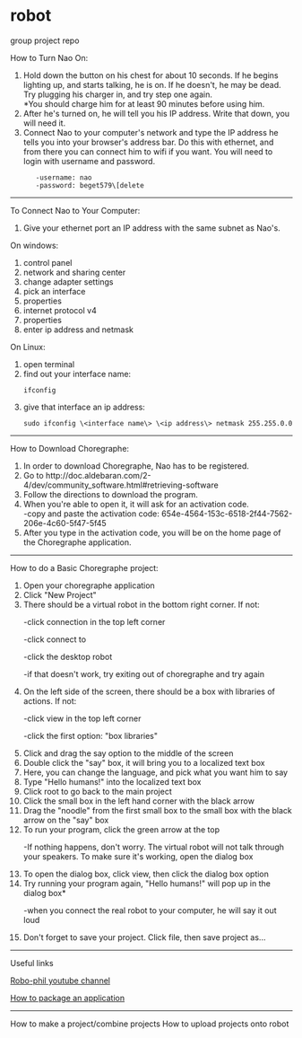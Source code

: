 # robot
group project repo

How to Turn Nao On:
<ol>
<li> Hold down the button on his chest for about 10 seconds. If he begins lighting up, and starts talking, he is on. If he doesn't, he may be dead. Try plugging his charger in, and try step one again.</li>
        *You should charge him for at least 90 minutes before using him. 
       <li> After he's turned on, he will tell you his IP address. Write that down, you will need it.</li>
<li> Connect Nao to your computer's network and type the IP address he tells you into your browser's address bar. Do this with ethernet, and from there you can connect him to wifi if you want. You will need to login with username and password. </li>
       
       -username: nao
       -password: beget579\[delete

</ol>

___
    
To Connect Nao to Your Computer:
1. Give your ethernet port an IP address with the same subnet as Nao's.

On windows:
<ol>
<li> control panel</li>
<li> network and sharing center</li>
<li> change adapter settings</li>
<li> pick an interface</li>
<li> properties</li>
<li> internet protocol v4</li>
<li> properties</li>
<li> enter ip address and netmask</li>
</ol>

On Linux:
<ol>
<li> open terminal</li>
<li> find out your interface name:</li>

    ifconfig

<li> give that interface an ip address:</li>
       
    sudo ifconfig \<interface name\> \<ip address\> netmask 255.255.0.0
    
</ol>

___

How to Download Choregraphe:
<ol>
<li> In order to download Choregraphe, Nao has to be registered.</li>
<li> Go to http://doc.aldebaran.com/2-4/dev/community_software.html#retrieving-software</li>
<li> Follow the directions to download the program.</li>
<li> When you're able to open it, it will ask for an activation code.</li>
    -copy and paste the activation code: 654e-4564-153c-6518-2f44-7562-206e-4c60-5f47-5f45

<li> After you type in the activation code, you will be on the home page of the Choregraphe application. </li>
</ol>

___

How to do a Basic Choregraphe project:
<ol>
<li> Open your choregraphe application</li>
<li> Click "New Project"</li>
<li> There should be a virtual robot in the bottom right corner. If not:</li>

   -click connection in the top left corner
        
   -click connect to
        
   -click the desktop robot
        
   -if that doesn't work, try exiting out of choregraphe and try again
        
<li> On the left side of the screen, there should be a box with libraries of actions. If not:</li>

   -click view in the top left corner
        
   -click the first option: "box libraries"
        
<li> Click and drag the say option to the middle of the screen</li>
<li> Double click the "say" box, it will bring you to a localized text box</li>
<li> Here, you can change the language, and pick what you want him to say</li>
<li> Type "Hello humans!" into the localized text box</li>
<li> Click root to go back to the main project</li>
<li> Click the small box in the left hand corner with the black arrow</li>
<li> Drag the "noodle" from the first small box to the small box with the black arrow on the "say" box</li>
<li> To run your program, click the green arrow at the top</li>

   -If nothing happens, don't worry. The virtual robot will not talk through your speakers. To make sure it's working, open the dialog box
<li> To open the dialog box, click view, then click the dialog box option</li>

<li> Try running your program again, "Hello humans!" will pop up in the dialog box*</li>

   -when you connect the real robot to your computer, he will say it out loud
    
<li> Don't forget to save your project. Click file, then save project as...</li>
</ol>

___

Useful links

[Robo-phil youtube channel](https://www.youtube.com/user/robotphilip)

[How to package an application](http://bx.psu.edu/~thanh/naoqi/software/choregraphe/objects/application.html)

___

How to make a project/combine projects
How to upload projects onto robot
